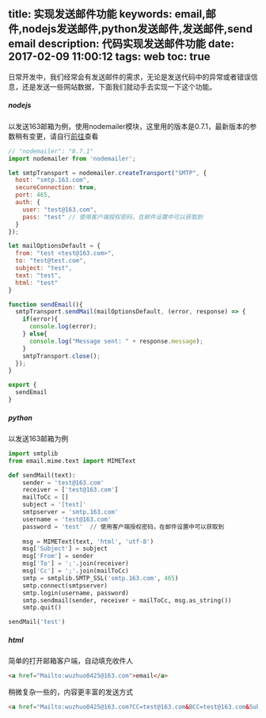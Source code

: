 title: 实现发送邮件功能
keywords: email,邮件,nodejs发送邮件,python发送邮件,发送邮件,send email
description: 代码实现发送邮件功能
date: 2017-02-09 11:00:12
tags: web
toc: true
---
日常开发中，我们经常会有发送邮件的需求，无论是发送代码中的异常或者错误信息，还是发送一些网站数据，下面我们就动手去实现一下这个功能。

<!--more-->

##### nodejs
以发送163邮箱为例，使用nodemailer模块，这里用的版本是0.7.1，最新版本的参数稍有变更，请自行[前往](https://github.com/nodemailer/nodemailer)查看
```javascript
// "nodemailer": "0.7.1"
import nodemailer from 'nodemailer';

let smtpTransport = nodemailer.createTransport("SMTP", {
  host: "smtp.163.com",
  secureConnection: true,
  port: 465,
  auth: {
    user: "test@163.com",
    pass: "test" // 使用客户端授权密码，在邮件设置中可以获取到
  }
});

let mailOptionsDefault = {
  from: "test <test@163.com>",
  to: "test@test.com",
  subject: "test",
  text: "test",
  html: "test"
}

function sendEmail(){
  smtpTransport.sendMail(mailOptionsDefault, (error, response) => {
    if(error){
      console.log(error);
    } else{
      console.log("Message sent: " + response.message);
    }
    smtpTransport.close();
  });
}

export {
  sendEmail
}
```

##### python
以发送163邮箱为例
```python
import smtplib 
from email.mime.text import MIMEText

def sendMail(text):
    sender = 'test@163.com'  
    receiver = ['test@163.com']
    mailToCc = []
    subject = '[test]'  
    smtpserver = 'smtp.163.com'  
    username = 'test@163.com'  
    password = 'test'  // 使用客户端授权密码，在邮件设置中可以获取到
    
    msg = MIMEText(text, 'html', 'utf-8')      
    msg['Subject'] = subject  
    msg['From'] = sender
    msg['To'] = ';'.join(receiver)
    msg['Cc'] = ';'.join(mailToCc)
    smtp = smtplib.SMTP_SSL('smtp.163.com', 465)  
    smtp.connect(smtpserver)  
    smtp.login(username, password)  
    smtp.sendmail(sender, receiver + mailToCc, msg.as_string())  
    smtp.quit() 

sendMail('test')
```

##### html
简单的打开邮箱客户端，自动填充收件人
```html
<a href="Mailto:wuzhuo0425@163.com">email</a>
```

稍微复杂一些的，内容更丰富的发送方式
```html
<a href="Mailto:wuzhuo0425@163.com?CC=test@163.com&BCC=test@163.com&Subject=Hello&Body=world">email</a>
```